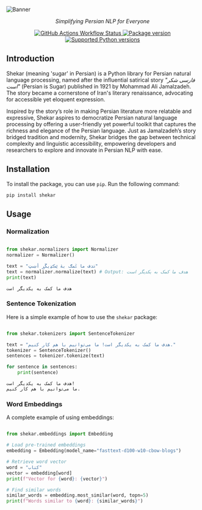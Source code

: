 
![Banner](https://amirivojdan.io/wp-content/uploads/2025/01/shekar-lib.png)

<p align="center">
    <em>Simplifying Persian NLP for Everyone</em>
</p>

<p align="center">
 <a href="https://img.shields.io/github/actions/workflow/status/amirivojdan/shekar/test.yml" target="_blank">
 <img alt="GitHub Actions Workflow Status" src="https://img.shields.io/github/actions/workflow/status/amirivojdan/shekar/test.yml?color=00A693">
</a>
<a href="https://pypi.org/project/shekar" target="_blank">
    <img src="https://img.shields.io/pypi/v/shekar?color=00A693" alt="Package version">
</a>

<a href="https://pypi.org/project/shekar" target="_blank">
    <img src="https://img.shields.io/python/required-version-toml?tomlFilePath=https%3A%2F%2Fraw.githubusercontent.com%2Famirivojdan%2Fshekar%2Frefs%2Fheads%2Fmain%2Fpyproject.toml&color=00A693" alt="Supported Python versions">
</a>
</p>

## Introduction

Shekar (meaning 'sugar' in Persian) is a Python library for Persian natural language processing, named after the influential satirical story *"فارسی شکر است"* (Persian is Sugar) published in 1921 by Mohammad Ali Jamalzadeh.
The story became a cornerstone of Iran's literary renaissance, advocating for accessible yet eloquent expression.

Inspired by the story’s role in making Persian literature more relatable and expressive, Shekar aspires to democratize Persian natural language processing by offering a user-friendly yet powerful toolkit that captures the richness and elegance of the Persian language. Just as Jamalzadeh’s story bridged tradition and modernity, Shekar bridges the gap between technical complexity and linguistic accessibility, empowering developers and researchers to explore and innovate in Persian NLP with ease.

## Installation

To install the package, you can use `pip`. Run the following command:

```bash
pip install shekar
```

## Usage

### Normalization

```python

from shekar.normalizers import Normalizer
normalizer = Normalizer()

text = "ۿدف ما ػمګ بۀ ێڪډيڱڕ أښټ"
text = normalizer.normalize(text) # Output: هدف ما کمک به یکدیگر است
print(text)
```
```output
هدف ما کمک به یکدیگر است
```

### Sentence Tokenization

Here is a simple example of how to use the `shekar` package:

```python

from shekar.tokenizers import SentenceTokenizer

text = "هدف ما کمک به یکدیگر است! ما می‌توانیم با هم کار کنیم."
tokenizer = SentenceTokenizer()
sentences = tokenizer.tokenize(text)

for sentence in sentences:
    print(sentence)
```

```output
هدف ما کمک به یکدیگر است!
ما می‌توانیم با هم کار کنیم.
```


### Word Embeddings

A complete example of using embeddings:

```python

from shekar.embeddings import Embedding

# Load pre-trained embeddings
embedding = Embedding(model_name="fasttext-d100-w10-cbow-blogs")

# Retrieve word vector
word = "کتاب"
vector = embedding[word]
print(f"Vector for {word}: {vector}")

# Find similar words
similar_words = embedding.most_similar(word, topn=5)
print(f"Words similar to {word}: {similar_words}")

```